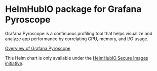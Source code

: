 # HelmHubIO package for Grafana Pyroscope

Grafana Pyroscope is a continuous profiling tool that helps visualize and analyze app performance by correlating CPU, memory, and I/O usage.

[Overview of Grafana Pyroscope](https://grafana.com/oss/pyroscope/)

This Helm chart is only available under the [HelmHubIO Secure Images initiative](https://news.broadcom.com/app-dev/broadcom-introduces-bitnami-secure-images-for-production-ready-containerized-applications).
